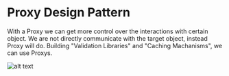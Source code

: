 # Proxy Design Pattern

With a Proxy we can get more control over the interactions with certain object. We are not directly communicate with the target object, instead Proxy will do. Building "Validation Libraries" and "Caching Machanisms", we can use Proxys.

![alt text](https://github.com/nchathu2014/design-pattern-final/blob/pattern/proxy/src/images/proxy_pattern.JPG?raw=true)
